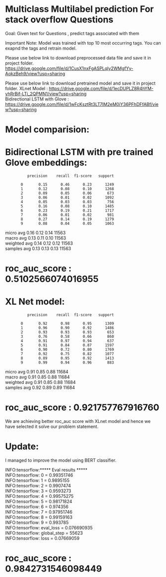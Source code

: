 #  Multiclass Multilabel prediction For stack overflow Questions

Goal: Given text for Questions , predict tags associated with them 

Important Note:  Model was trained with top 10 most occurring tags. You can exapnd the tags and retrain model.

 
 Please use below link to download preprocessed data file and save it in project folder.
 https://drive.google.com/file/d/1CusX1nxFgASPLqly2WMgfYy-AokzBeh9/view?usp=sharing
 
 Please use below link to download pretrained model and save it in project folder.
 XLnet Model : https://drive.google.com/file/d/1ecDUPLZ8R4hYM-yhRrBif-LTi_2QPMN1/view?usp=sharing  
 Bidirectional LSTM with Glove : https://drive.google.com/file/d/1wFcKsztRt3LT7IM2eM0iY36PFhDFfABf/view?usp=sharing  
 
 # Model comparision:
 
 # Bidirectional LSTM with pre trained Glove embeddings:
 
              precision    recall  f1-score   support  

           0       0.15      0.46      0.23      1249
           1       0.12      0.08      0.10      1268
           2       0.09      0.05      0.06       673
           3       0.06      0.01      0.02      1092
           4       0.05      0.03      0.03       756
           5       0.16      0.08      0.10      1485
           6       0.23      0.19      0.21      1717
           7       0.06      0.01      0.02       981
           8       0.27      0.14      0.19      1279
           9       0.08      0.04      0.05      1063
                                                      
   micro avg       0.16      0.12      0.14     11563  
   macro avg       0.13      0.11      0.10     11563  
weighted avg       0.14      0.12      0.12     11563  
 samples avg       0.13      0.13      0.13     11563  

# roc_auc_score : 0.5102566074016955  

# XL Net model:  

              precision    recall  f1-score   support  

           0       0.92      0.98      0.95      1309
           1       0.96      0.90      0.92      1486
           2       0.93      0.93      0.93       653
           3       0.76      0.58      0.66       860
           4       0.91      0.97      0.94       637
           5       0.91      0.84      0.87      1597
           6       0.90      0.72      0.80      1769
           7       0.92      0.75      0.82      1077
           8       0.89      0.95      0.92      1413
           9       0.99      0.94      0.96       883  
                                                      
   micro avg       0.91      0.85      0.88     11684  
   macro avg       0.91      0.85      0.88     11684  
weighted avg       0.91      0.85      0.88     11684  
 samples avg       0.92      0.89      0.89     11684  

# roc_auc_score : 0.921757767916760  

We are achieving better roc_auc score with XLnet model and hence we have selected it solve our problem statement.  
 
# Update:
I managed to improve the model using BERT classifier.

INFO:tensorflow:***** Eval results *****  
INFO:tensorflow:  0 = 0.99351746  
INFO:tensorflow:  1 = 0.9895155  
INFO:tensorflow:  2 = 0.9907474  
INFO:tensorflow:  3 = 0.9593273  
INFO:tensorflow:  4 = 0.99575275  
INFO:tensorflow:  5 = 0.98171824  
INFO:tensorflow:  6 = 0.974356  
INFO:tensorflow:  7 = 0.97951746  
INFO:tensorflow:  8 = 0.99159163  
INFO:tensorflow:  9 = 0.993785  
INFO:tensorflow:  eval_loss = 0.076690935  
INFO:tensorflow:  global_step = 55623  
INFO:tensorflow:  loss = 0.07669059  

# roc_auc_score : 0.9842731546098449

